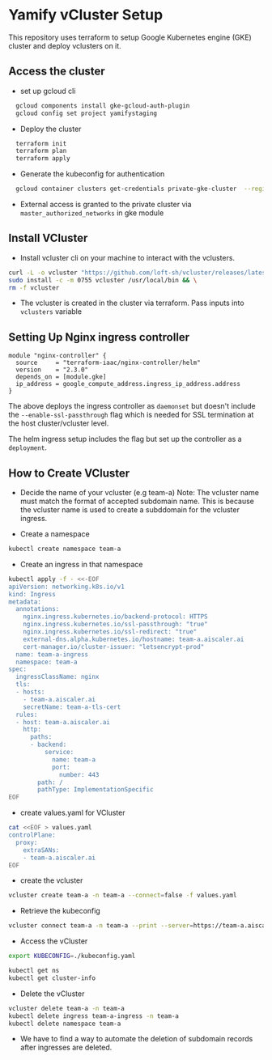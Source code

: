 # Yamify vCluster Setup
This repository uses terraform to setup Google Kubernetes engine (GKE) cluster and deploy vclusters on it.

## Access the cluster
- set up gcloud cli
```sh
  gcloud components install gke-gcloud-auth-plugin
  gcloud config set project yamifystaging
```

- Deploy the cluster
```sh
  terraform init
  terraform plan
  terraform apply
```
- Generate the kubeconfig for authentication
```sh
  gcloud container clusters get-credentials private-gke-cluster  --region=us-central1
```

- External access is granted to the private cluster via `master_authorized_networks` in gke module

## Install VCluster
- Install vcluster cli on your machine to interact with the vclusters.
```sh
curl -L -o vcluster "https://github.com/loft-sh/vcluster/releases/latest/download/vcluster-linux-amd64" && \
sudo install -c -m 0755 vcluster /usr/local/bin && \
rm -f vcluster
```

- The vcluster is created in the cluster via terraform. Pass inputs into `vclusters` variable

## Setting Up Nginx ingress controller
```
module "nginx-controller" {
  source     = "terraform-iaac/nginx-controller/helm"
  version    = "2.3.0"  
  depends_on = [module.gke]
  ip_address = google_compute_address.ingress_ip_address.address
}
```
The above deploys the ingress controller as `daemonset` but doesn't include the `--enable-ssl-passthrough` flag which is needed for SSL termination at the host cluster/vcluster level.

The helm ingress setup includes the flag but set up the controller as a `deployment`.

## How to Create VCluster
- Decide the name of your vcluster (e.g team-a)
Note: The vcluster name must match the format of accepted subdomain name. This is because the vcluster name is used to create a subddomain for the vcluster ingress.

- Create a namespace
```sh
kubectl create namespace team-a
```

- Create an ingress in that namespace
```sh
kubectl apply -f - <<-EOF
apiVersion: networking.k8s.io/v1
kind: Ingress
metadata:
  annotations:
    nginx.ingress.kubernetes.io/backend-protocol: HTTPS
    nginx.ingress.kubernetes.io/ssl-passthrough: "true"
    nginx.ingress.kubernetes.io/ssl-redirect: "true"
    external-dns.alpha.kubernetes.io/hostname: team-a.aiscaler.ai
    cert-manager.io/cluster-issuer: "letsencrypt-prod"
  name: team-a-ingress
  namespace: team-a
spec:
  ingressClassName: nginx 
  tls:
  - hosts:
    - team-a.aiscaler.ai
    secretName: team-a-tls-cert
  rules:
  - host: team-a.aiscaler.ai
    http:
      paths:
      - backend:
          service:
            name: team-a
            port:
              number: 443
        path: /
        pathType: ImplementationSpecific
EOF
```

- create values.yaml for VCluster
```sh
cat <<EOF > values.yaml
controlPlane:
  proxy:
    extraSANs:
    - team-a.aiscaler.ai
EOF
```

- create the vcluster
```sh
vcluster create team-a -n team-a --connect=false -f values.yaml
```

- Retrieve the kubeconfig
```sh
vcluster connect team-a -n team-a --print --server=https://team-a.aiscaler.ai > kubeconfig.yaml
```

- Access the vCluster
```sh
export KUBECONFIG=./kubeconfig.yaml

kubectl get ns
kubectl get cluster-info
```

- Delete the vCluster
```sh
vcluster delete team-a -n team-a
kubectl delete ingress team-a-ingress -n team-a
kubectl delete namespace team-a
```

- We have to find a way to automate the deletion of subdomain records after ingresses are deleted.


